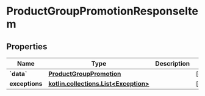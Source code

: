 
# ProductGroupPromotionResponseItem

## Properties
Name | Type | Description | Notes
------------ | ------------- | ------------- | -------------
**&#x60;data&#x60;** | [**ProductGroupPromotion**](ProductGroupPromotion.md) |  |  [optional]
**exceptions** | [**kotlin.collections.List&lt;Exception&gt;**](Exception.md) |  |  [optional]



